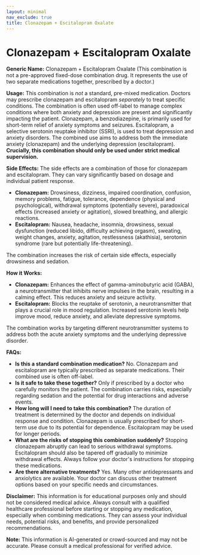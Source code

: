 ```yaml
---
layout: minimal
nav_exclude: true
title: Clonazepam + Escitalopram Oxalate
---
```


# Clonazepam + Escitalopram Oxalate

**Generic Name:** Clonazepam + Escitalopram Oxalate (This combination is not a pre-approved fixed-dose combination drug.  It represents the use of two separate medications together, prescribed by a doctor.)

**Usage:**  This combination is *not* a standard, pre-mixed medication.  Doctors may prescribe clonazepam and escitalopram *separately* to treat specific conditions.  The combination is often used off-label to manage complex conditions where both anxiety and depression are present and significantly impacting the patient.  Clonazepam, a benzodiazepine, is primarily used for short-term relief of anxiety symptoms and seizures. Escitalopram, a selective serotonin reuptake inhibitor (SSRI), is used to treat depression and anxiety disorders.  The combined use aims to address both the immediate anxiety (clonazepam) and the underlying depression (escitalopram).  **Crucially, this combination should only be used under strict medical supervision.**

**Side Effects:**  The side effects are a combination of those for clonazepam and escitalopram.  They can vary significantly based on dosage and individual patient response.

* **Clonazepam:** Drowsiness, dizziness, impaired coordination, confusion, memory problems, fatigue, tolerance, dependence (physical and psychological), withdrawal symptoms (potentially severe), paradoxical effects (increased anxiety or agitation), slowed breathing, and allergic reactions.
* **Escitalopram:** Nausea, headache, insomnia, drowsiness, sexual dysfunction (reduced libido, difficulty achieving orgasm), sweating, weight changes, anxiety, agitation, restlessness (akathisia), serotonin syndrome (rare but potentially life-threatening).

The combination increases the risk of certain side effects, especially drowsiness and sedation.

**How it Works:**

* **Clonazepam:** Enhances the effect of gamma-aminobutyric acid (GABA), a neurotransmitter that inhibits nerve impulses in the brain, resulting in a calming effect. This reduces anxiety and seizure activity.
* **Escitalopram:** Blocks the reuptake of serotonin, a neurotransmitter that plays a crucial role in mood regulation.  Increased serotonin levels help improve mood, reduce anxiety, and alleviate depressive symptoms.

The combination works by targeting different neurotransmitter systems to address both the acute anxiety symptoms and the underlying depressive disorder.

**FAQs:**

* **Is this a standard combination medication?** No. Clonazepam and escitalopram are typically prescribed as separate medications. Their combined use is often off-label.
* **Is it safe to take these together?** Only if prescribed by a doctor who carefully monitors the patient.  The combination carries risks, especially regarding sedation and the potential for drug interactions and adverse events.
* **How long will I need to take this combination?** The duration of treatment is determined by the doctor and depends on individual response and condition. Clonazepam is usually prescribed for short-term use due to its potential for dependence. Escitalopram may be used for longer periods.
* **What are the risks of stopping this combination suddenly?**  Stopping clonazepam abruptly can lead to serious withdrawal symptoms.  Escitalopram should also be tapered off gradually to minimize withdrawal effects.  Always follow your doctor's instructions for stopping these medications.
* **Are there alternative treatments?**  Yes.  Many other antidepressants and anxiolytics are available. Your doctor can discuss other treatment options based on your specific needs and circumstances.


**Disclaimer:** This information is for educational purposes only and should not be considered medical advice.  Always consult with a qualified healthcare professional before starting or stopping any medication, especially when combining medications.  They can assess your individual needs, potential risks, and benefits, and provide personalized recommendations.


**Note:** This information is AI-generated or crowd-sourced and may not be accurate. Please consult a medical professional for verified advice.